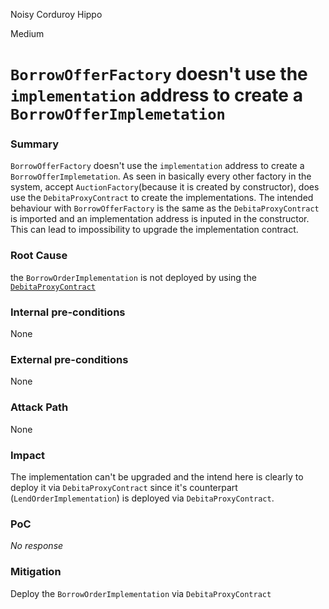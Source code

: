 Noisy Corduroy Hippo

Medium

# `BorrowOfferFactory` doesn't use the `implementation` address to create a `BorrowOfferImplemetation`

### Summary

`BorrowOfferFactory` doesn't use the `implementation` address to create a `BorrowOfferImplemetation`. As seen in basically every other factory in the system, accept `AuctionFactory`(because it is created by constructor), does use the `DebitaProxyContract` to create the implementations. The intended behaviour with `BorrowOfferFactory` is the same as the `DebitaProxyContract` is imported and an implementation address is inputed in the constructor. This can lead to impossibility to upgrade the implementation contract.

### Root Cause

the `BorrowOrderImplementation` is not deployed by using the [`DebitaProxyContract`](https://github.com/sherlock-audit/2024-11-debita-finance-v3/blob/main/Debita-V3-Contracts/contracts/DebitaProxyContract.sol#L4)

### Internal pre-conditions

None

### External pre-conditions

None

### Attack Path

None

### Impact

The implementation can't be upgraded and the intend here is clearly to deploy it via `DebitaProxyContract` since it's counterpart (`LendOrderImplementation`) is deployed via `DebitaProxyContract`.

### PoC

_No response_

### Mitigation

Deploy the `BorrowOrderImplementation` via `DebitaProxyContract`